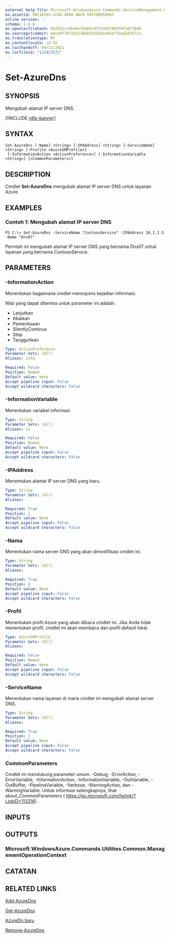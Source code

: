 ```yaml
---
external help file: Microsoft.WindowsAzure.Commands.ServiceManagement.dll-Help.xml
ms.assetid: 5BC16303-CCB4-40D8-ABCB-59CF0D85ED63
online version: ''
schema: 2.0.0
ms.openlocfilehash: 942925c1de94efbd8dc9752303f092f8fa8739d6
ms.sourcegitcommit: 6dce6f7972b2236b87b25b31465bffaad2435711
ms.translationtype: MT
ms.contentlocale: id-ID
ms.lasthandoff: 09/13/2021
ms.locfileid: "132423572"
---
```

# Set-AzureDns

## SYNOPSIS
Mengubah alamat IP server DNS.

[!INCLUDE [rdfe-banner](../../includes/rdfe-banner.md)]

## SYNTAX

```
Set-AzureDns [-Name] <String> [-IPAddress] <String> [-ServiceName] <String> [-Profile <AzureSMProfile>]
 [-InformationAction <ActionPreference>] [-InformationVariable <String>] [<CommonParameters>]
```

## DESCRIPTION
Cmdlet **Set-AzureDns** mengubah alamat IP server DNS untuk layanan Azure.

## EXAMPLES

### Contoh 1: Mengubah alamat IP server DNS
```
PS C:\> Set-AzureDns -ServiceName "ContosoService" -IPAddress 10.1.2.5 -Name "Dns07"
```

Perintah ini mengubah alamat IP server DNS yang bernama Dns07 untuk layanan yang bernama ContosoService.

## PARAMETERS

### -InformationAction
Menentukan bagaimana cmdlet merespons kejadian informasi.

Nilai yang dapat diterima untuk parameter ini adalah:

- Lanjutkan
- Abaikan
- Pemeriksaan
- SilentlyContinue
- Stop
- Tangguhkan

```yaml
Type: ActionPreference
Parameter Sets: (All)
Aliases: infa

Required: False
Position: Named
Default value: None
Accept pipeline input: False
Accept wildcard characters: False
```

### -InformationVariable
Menentukan variabel informasi.

```yaml
Type: String
Parameter Sets: (All)
Aliases: iv

Required: False
Position: Named
Default value: None
Accept pipeline input: False
Accept wildcard characters: False
```

### -IPAddress
Menentukan alamat IP server DNS yang baru.

```yaml
Type: String
Parameter Sets: (All)
Aliases: 

Required: True
Position: 1
Default value: None
Accept pipeline input: False
Accept wildcard characters: False
```

### -Nama
Menentukan nama server DNS yang akan dimodifikasi cmdlet ini.

```yaml
Type: String
Parameter Sets: (All)
Aliases: 

Required: True
Position: 0
Default value: None
Accept pipeline input: False
Accept wildcard characters: False
```

### -Profil
Menentukan profil Azure yang akan dibaca cmdlet ini.
Jika Anda tidak menentukan profil, cmdlet ini akan membaca dari profil default lokal.

```yaml
Type: AzureSMProfile
Parameter Sets: (All)
Aliases: 

Required: False
Position: Named
Default value: None
Accept pipeline input: False
Accept wildcard characters: False
```

### -ServiceName
Menentukan nama layanan di mana cmdlet ini mengubah alamat server DNS.

```yaml
Type: String
Parameter Sets: (All)
Aliases: 

Required: True
Position: 2
Default value: None
Accept pipeline input: False
Accept wildcard characters: False
```

### CommonParameters
Cmdlet ini mendukung parameter umum: -Debug, -ErrorAction, -ErrorVariable, -InformationAction, -InformationVariable, -OutVariable, -OutBuffer, -PipelineVariable, -Verbose, -WarningAction, dan -WarningVariable. Untuk informasi selengkapnya, lihat about_CommonParameters ( https://go.microsoft.com/fwlink/?LinkID=113216) .

## INPUTS

## OUTPUTS

### Microsoft.WindowsAzure.Commands.Utilities.Common.ManagementOperationContext

## CATATAN

## RELATED LINKS

[Add-AzureDns](./Add-AzureDns.md)

[Get-AzureDns](./Get-AzureDns.md)

[AzureDn baru](./New-AzureDns.md)

[Remove-AzureDns](./Remove-AzureDns.md)


